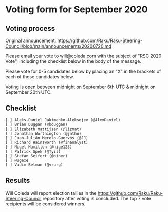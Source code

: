 # Voting form for September 2020

## Voting process

Original announcement: https://github.com/Raku/Raku-Steering-Council/blob/main/announcements/20200720.md

Please email your vote to will@coleda.com with the subject of "RSC 2020 Vote", including the checklist below in the body of the message.

Please vote for 0-5 candidates below by placing an "X" in the brackets of each of those candidates below.

Voting is open between midnight on September 6th UTC & midnight on September 20th UTC.

## Checklist

```
[ ] Aleks-Daniel Jakimenko-Aleksejev (@AlexDaniel)
[ ] Brian Duggan (@bduggan)
[ ] Elizabeth Mattijsen (@lizmat)
[ ] Jonathan Worthington (@jnthn)
[ ] Juan-Julián Merelo-Guervós (@JJ)
[ ] Richard Hainsworth (@finanalyst)
[ ] Nigel Hamilton (@nige123)
[ ] Patrick Spek (@Tyil)
[ ] Stefan Seifert (@niner)
[ ] @ugexe
[ ] Vadim Belman (@vrurg)
```
## Results

Will Coleda will report election tallies in the https://github.com/Raku/Raku-Steering-Council repository after voting is concluded. The top 7 vote recipients will be considered winners.
